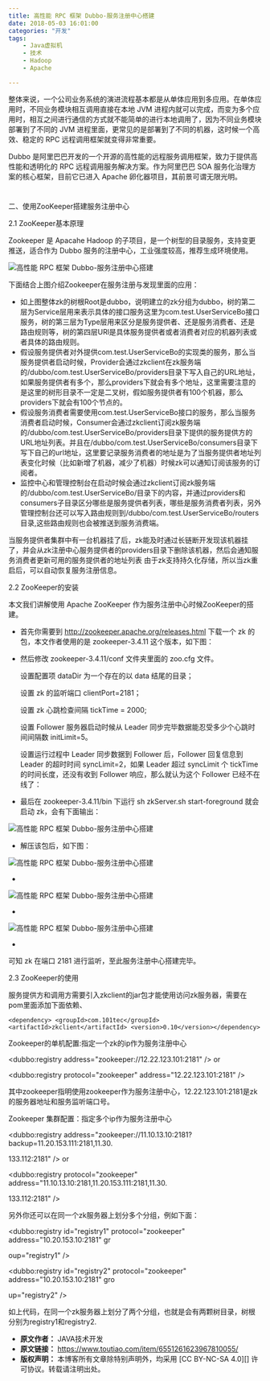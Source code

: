 ```yaml
---
title: 高性能 RPC 框架 Dubbo-服务注册中心搭建
date: 2018-05-03 16:01:00
categories: "开发"
tags:
	- Java虚拟机
	- 技术
	- Hadoop
	- Apache

---
```


整体来说，一个公司业务系统的演进流程基本都是从单体应用到多应用。在单体应用时，不同业务模块相互调用直接在本地 JVM 进程内就可以完成，而变为多个应用时，相互之间进行通信的方式就不能简单的进行本地调用了，因为不同业务模块部署到了不同的 JVM 进程里面，更常见的是部署到了不同的机器，这时候一个高效、稳定的 RPC 远程调用框架就变得非常重要。

Dubbo 是阿里巴巴开发的一个开源的高性能的远程服务调用框架，致力于提供高性能和透明化的 RPC 远程调用服务解决方案。作为阿里巴巴 SOA 服务化治理方案的核心框架，目前它已进入 Apache 卵化器项目，其前景可谓无限光明。

#  #

二、使用ZooKeeper搭建服务注册中心

2.1 ZooKeeper基本原理

Zookeeper 是 Apacahe Hadoop 的子项目，是一个树型的目录服务，支持变更推送，适合作为 Dubbo 服务的注册中心，工业强度较高，推荐生成环境使用。

![高性能 RPC 框架 Dubbo-服务注册中心搭建][RPC _ Dubbo-]

下面结合上图介绍Zookeeper在服务注册与发现里面的应用：

 *  如上图整体zk的树根Root是dubbo，说明建立的zk分组为dubbo，树的第二层为Service层用来表示具体的接口服务这里为com.test.UserServiceBo接口服务，树的第三层为Type层用来区分是服务提供者、还是服务消费者、还是路由规则等，树的第四层URl是具体服务提供者或者消费者对应的机器列表或者具体的路由规则。
 *  假设服务提供者对外提供com.test.UserServiceBo的实现类的服务，那么当服务提供者启动时候，Provider会通过zkclient在zk服务端的/dubbo/com.test.UserServiceBo/providers目录下写入自己的URL地址，如果服务提供者有多个，那么providers下就会有多个地址，这里需要注意的是这里的树形目录不一定是二叉树，假如服务提供者有100个机器，那么providers下就会有100个节点的。
 *  假设服务消费者需要使用com.test.UserServiceBo接口的服务，那么当服务消费者启动时候，Consumer会通过zkclient订阅zk服务端的/dubbo/com.test.UserServiceBo/providers目录下提供的服务提供方的URL地址列表。并且在/dubbo/com.test.UserServiceBo/consumers目录下写下自己的url地址，这里要记录服务消费者的地址是为了当服务提供者地址列表变化时候（比如新增了机器，减少了机器）时候zk可以通知订阅该服务的订阅者。
 *  监控中心和管理控制台在启动时候会通过zkclient订阅zk服务端的/dubbo/com.test.UserServiceBo/目录下的内容，并通过providers和consumers子目录区分哪些是服务提供者列表，哪些是服务消费者列表，另外管理控制台还可以写入路由规则到/dubbo/com.test.UserServiceBo/routers目录,这些路由规则也会被推送到服务消费端。

当服务提供者集群中有一台机器挂了后，zk能及时通过长链断开发现该机器挂了，并会从zk注册中心服务提供者的providers目录下删除该机器，然后会通知服务消费者更新可用的服务提供者的地址列表 由于zk支持持久化存储，所以当zk重启后，可以自动恢复服务注册信息。

2.2 ZooKeeper的安装

本文我们讲解使用 Apache ZooKeeper 作为服务注册中心时候ZooKeeper的搭建。

 *  首先你需要到 http://zookeeper.apache.org/releases.html 下载一个 zk 的包，本文作者使用的是 zookeeper-3.4.11 这个版本，如下图：
 *  然后修改 zookeeper-3.4.11/conf 文件夹里面的 zoo.cfg 文件。
    
    设置配置项 dataDir 为一个存在的以 data 结尾的目录；
    
    设置 zk 的监听端口 clientPort=2181；
    
    设置 zk 心跳检查间隔 tickTime = 2000;
    
    设置 Follower 服务器启动时候从 Leader 同步完毕数据能忍受多少个心跳时间间隔数 initLimit=5。
    
    设置运行过程中 Leader 同步数据到 Follower 后，Follower 回复信息到 Leader 的超时时间 syncLimit=2，如果 Leader 超过 syncLimit 个 tickTime 的时间长度，还没有收到 Follower 响应，那么就认为这个 Follower 已经不在线了：
 *  最后在 zookeeper-3.4.11/bin 下运行 sh zkServer.sh start-foreground 就会启动 zk，会有下面输出：

![高性能 RPC 框架 Dubbo-服务注册中心搭建][RPC _ Dubbo- 1]

 *  解压该包后，如下图：

![高性能 RPC 框架 Dubbo-服务注册中心搭建][RPC _ Dubbo- 2]

 *  

![高性能 RPC 框架 Dubbo-服务注册中心搭建][RPC _ Dubbo- 3]

 *  

![高性能 RPC 框架 Dubbo-服务注册中心搭建][RPC _ Dubbo- 4]

 *  

可知 zk 在端口 2181 进行监听，至此服务注册中心搭建完毕。

2.3 ZooKeeper的使用

服务提供方和调用方需要引入zkclient的jar包才能使用访问zk服务器，需要在pom里面添加下面依赖、

``````````
<dependency> <groupId>com.101tec</groupId> <artifactId>zkclient</artifactId> <version>0.10</version></dependency>
``````````

Zookeeper的单机配置:指定一个zk的ip作为服务注册中心

<dubbo:registry address="zookeeper://12.22.123.101:2181" /> or

<dubbo:registry protocol="zookeeper" address="12.22.123.101:2181" />

其中zookeeper指明使用zookeeper作为服务注册中心，12.22.123.101:2181是zk的服务器地址和服务监听端口号。

Zookeeper 集群配置：指定多个ip作为服务注册中心

<dubbo:registry address="zookeeper://11.10.13.10:2181?backup=11.20.153.111:2181,11.30.

133.112:2181" /> or

<dubbo:registry protocol="zookeeper" address="11.10.13.10:2181,11.20.153.111:2181,11.30.

133.112:2181" />

另外你还可以在同一个zk服务器上划分多个分组，例如下面：

<dubbo:registry id="registry1" protocol="zookeeper" address="10.20.153.10:2181" gr

oup="registry1" />

<dubbo:registry id="registry2" protocol="zookeeper" address="10.20.153.10:2181" gro

up="registry2" />

如上代码，在同一个zk服务器上划分了两个分组，也就是会有两颗树目录，树根分别为registry1和registry2.


[RPC _ Dubbo-]: http://p1.pstatp.com/large/pgc-image/1525334232910c65130acbc
[RPC _ Dubbo- 1]: http://p3.pstatp.com/large/pgc-image/1525334255032af614b8e27
[RPC _ Dubbo- 2]: http://p1.pstatp.com/large/pgc-image/1525334263792245a1e93c4
[RPC _ Dubbo- 3]: http://p9.pstatp.com/large/pgc-image/15253342862693721dd164e
[RPC _ Dubbo- 4]: /pro/os/crawler/JAQI-U3UY-JVNZ.jpg
 *  **原文作者：** JAVA技术开发
 *  **原文链接：** https://www.toutiao.com/item/6551261623967810055/
 *  **版权声明：** 本博客所有文章除特别声明外，均采用 [CC BY-NC-SA 4.0][] 许可协议。转载请注明出处。